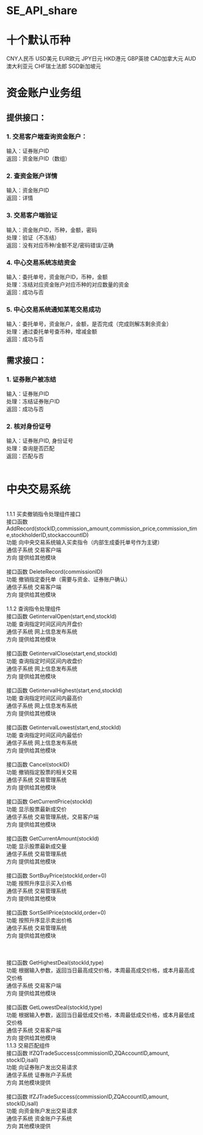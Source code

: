 SE_API_share
============
<h1>十个默认币种</h1>
CNY人民币
USD美元
EUR欧元
JPY日元
HKD港元
GBP英镑
CAD加拿大元
AUD澳大利亚元
CHF瑞士法郎
SGD新加坡元
<h1>资金账户业务组</h1>
<h2>提供接口：</h2>
<h3>1.	交易客户端查询资金账户：</h3>
输入：证券账户ID<br \>
返回：资金账户ID（数组）<br \>
<h3>2.	查资金账户详情</h3>
输入：资金账户ID<br \>
返回：详情<br \>
<h3>3.	交易客户端验证</h3>
输入：资金账户ID，币种，金额，密码<br \>
处理：验证（不冻结）<br \>
返回：没有对应币种/金额不足/密码错误/正确<br \>
<h3>4.	中心交易系统冻结资金</h3>
输入：委托单号，资金账户ID，币种，金额<br \>
处理：冻结对应资金账户对应币种的对应数量的资金<br \>
返回：成功与否<br \>
<h3>5.	中心交易系统通知某笔交易成功</h3>
输入：委托单号，资金账户，金额，是否完成（完成则解冻剩余资金）<br \>
处理：通过委托单号查币种，增减金额<br \>
返回：成功与否<br \>
<h2>需求接口：</h2>
<h3>1.	证券账户被冻结</h3>
输入：证券账户ID<br \>
处理：冻结证券账户ID<br \>
返回：成功与否<br \>
<h3>2.	核对身份证号</h3>
输入：证券账户ID, 身份证号<br \>
处理：查询是否匹配<br \>
返回：匹配与否<br \>
<br \>


<h1>中央交易系统</h1>
<br>1.1.1	买卖撤销指令处理组件接口 <br\>
<br>接口函数	AddRecord(stockID,commission_amount,commission_price,commission_time,stockholderID,stockaccountID)<br\>
<br>功能	向中央交易系统输入买卖指令（内部生成委托单号作为主键）<br\>
<br>通信子系统	交易客户端<br\>
<br>方向	提供给其他模块<br\>
<br><br\>
<br>接口函数	DeleteRecord(commissionID)<br\>
<br>功能	撤销指定委托单（需要与资金、证券账户确认）<br\>
<br>通信子系统	交易客户端<br\>
<br>方向	提供给其他模块<br\>
<br><br\>
<br>1.1.2	查询指令处理组件<br\>
<br>接口函数	GetintervalOpen(start,end,stockId)<br\>
<br>功能	查询指定时间区间内开盘价<br\>
<br>通信子系统	网上信息发布系统<br\>
<br>方向	提供给其他模块<br\>
<br><br\>
<br>接口函数	GetintervalClose(start,end,stockId)<br\>
<br>功能	查询指定时间区间内收盘价<br\>
<br>通信子系统	网上信息发布系统<br\>
<br>方向	提供给其他模块<br\>
<br><br\>
<br>接口函数	GetintervalHighest(start,end,stockId)<br\>
<br>功能	查询指定时间区间内最高价<br\>
<br>通信子系统	网上信息发布系统<br\>
<br>方向	提供给其他模块<br\>
<br><br\>
<br>接口函数	GetintervalLowest(start,end,stockId)<br\>
<br>功能	查询指定时间区间内最低价<br\>
<br>通信子系统	网上信息发布系统<br\>
<br>方向	提供给其他模块<br\>
<br><br\>
<br>接口函数	Cancel(stockID)<br\>
<br>功能	撤销指定股票的相关交易<br\>
<br>通信子系统	交易管理系统<br\>
<br>方向	提供给其他模块<br\>
<br><br\>
<br>接口函数	GetCurrentPrice(stockId)<br\>
<br>功能	显示股票最新成交价<br\>
<br>通信子系统	交易管理系统，交易客户端<br\>
<br>方向	提供给其他模块<br\>
<br><br\>
<br>接口函数	GetCurrentAmount(stockId)<br\>
<br>功能	显示股票最新成交量<br\>
<br>通信子系统	交易管理系统<br\>
<br>方向	提供给其他模块<br\>
<br><br\>
<br>接口函数	SortBuyPrice(stockId,order=0)<br\>
<br>功能	按照升序显示买入价格<br\>
<br>通信子系统	交易管理系统<br\>
<br>方向	提供给其他模块<br\>
<br><br\>
<br>接口函数	SortSellPrice(stockId,order=0)<br\>
<br>功能	按照升序显示卖出价格<br\>
<br>通信子系统	交易管理系统<br\>
<br>方向	提供给其他模块<br\>
<br><br\>
<br><br\>
<br><br\>
<br>接口函数	GetHighestDeal(stockId,type)<br\>
<br>功能	根据输入参数，返回当日最高成交价格，本周最高成交价格，或本月最高成交价格<br\>
<br>通信子系统	交易客户端<br\>
<br>方向	提供给其他模块<br\>
<br><br\>
<br>接口函数	GetLowestDeal(stockId,type)<br\>
<br>功能	根据输入参数，返回当日最低成交价格，本周最低成交价格，或本月最低成交价格<br\>
<br>通信子系统	交易客户端<br\>
<br>方向	提供给其他模块<br\>
<br>1.1.3	交易匹配组件<br\>
<br>接口函数	IfZQTradeSuccess(commissionID,ZQAccountID,amount, stockID,isall)<br\>
<br>功能	向证券账户发出交易请求<br\>
<br>通信子系统	证券账户子系统<br\>
<br>方向	其他模块提供<br\>
<br><br\>
<br>接口函数	IfZJTradeSuccess(commissionID,ZQAccountID,amount, stockID,isall)<br\>
<br>功能	向资金账户发出交易请求<br\>
<br>通信子系统	资金账户子系统<br\>
<br>方向	其他模块提供<br\>
